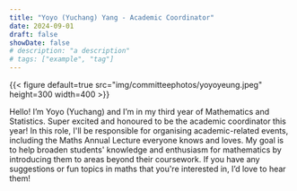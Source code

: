 ```yaml
---
title: "Yoyo (Yuchang) Yang - Academic Coordinator"
date: 2024-09-01
draft: false
showDate: false
# description: "a description"
# tags: ["example", "tag"]
---
```

{{< figure default=true src="img/committeephotos/yoyoyeung.jpeg" height=300 width=400 >}}

Hello! I’m Yoyo (Yuchang) and I’m in my third year of Mathematics and Statistics. Super excited and honoured to be the academic coordinator this year! In this role, I'll be responsible for organising academic-related events, including the Maths Annual Lecture everyone knows and loves. My goal is to help broaden students' knowledge and enthusiasm for mathematics by introducing them to areas beyond their coursework. If you have any suggestions or fun topics in maths that you're interested in, I’d love to hear them!
